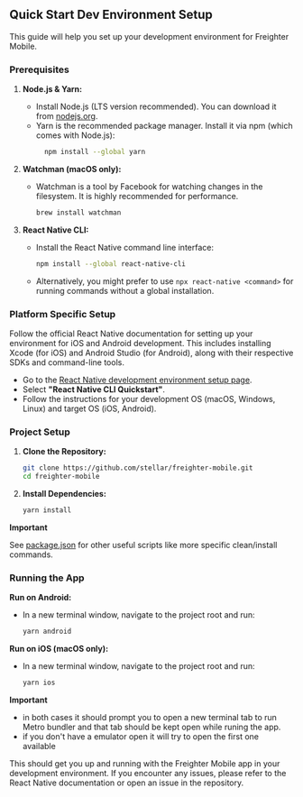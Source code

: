 ## Quick Start Dev Environment Setup

This guide will help you set up your development environment for Freighter
Mobile.

### Prerequisites

1.  **Node.js & Yarn:**

    - Install Node.js (LTS version recommended). You can download it from
      [nodejs.org](https://nodejs.org/).
    - Yarn is the recommended package manager. Install it via npm (which comes
      with Node.js):
      ```bash
        npm install --global yarn
      ```

2.  **Watchman (macOS only):**

    - Watchman is a tool by Facebook for watching changes in the filesystem. It
      is highly recommended for performance.
      ```bash
      brew install watchman
      ```

3.  **React Native CLI:**
    - Install the React Native command line interface:
      ```bash
      npm install --global react-native-cli
      ```
    - Alternatively, you might prefer to use `npx react-native <command>` for
      running commands without a global installation.

### Platform Specific Setup

Follow the official React Native documentation for setting up your environment
for iOS and Android development. This includes installing Xcode (for iOS) and
Android Studio (for Android), along with their respective SDKs and command-line
tools.

- Go to the
  [React Native development environment setup page](https://reactnative.dev/docs/environment-setup).
- Select **"React Native CLI Quickstart"**.
- Follow the instructions for your development OS (macOS, Windows, Linux) and
  target OS (iOS, Android).

### Project Setup

1.  **Clone the Repository:**

    ```bash
    git clone https://github.com/stellar/freighter-mobile.git
    cd freighter-mobile
    ```

2.  **Install Dependencies:**
    ```bash
    yarn install
    ```

**Important**

See [package.json](./package.json) for other useful scripts like more specific
clean/install commands.

### Running the App

**Run on Android:**

- In a new terminal window, navigate to the project root and run:
  ```bash
  yarn android
  ```

**Run on iOS (macOS only):**

- In a new terminal window, navigate to the project root and run:
  ```bash
  yarn ios
  ```

**Important**

- in both cases it should prompt you to open a new terminal tab to run Metro
  bundler and that tab should be kept open while runing the app.
- if you don't have a emulator open it will try to open the first one available

This should get you up and running with the Freighter Mobile app in your
development environment. If you encounter any issues, please refer to the React
Native documentation or open an issue in the repository.
